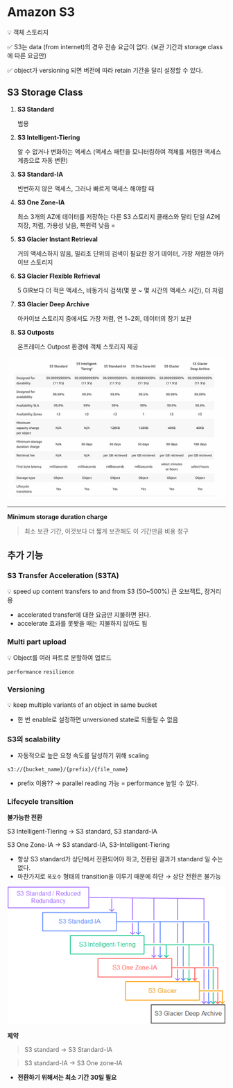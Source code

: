 # Amazon S3

<aside>
💡 객체 스토리지

</aside>

✅ S3는 data (from internet)의 경우 전송 요금이 없다. (보관 기간과 storage class에 따른 요금만)

✅ object가 versioning 되면 버전에 따라 retain 기간을 달리 설정할 수 있다. 

## S3 Storage Class

1. **S3 Standard**
    
    범용
    
2. **S3 Intelligent-Tiering**
    
    알 수 없거나 변화하는 액세스 (액세스 패턴을 모니터링하여 객체를 저렴한 액세스 계층으로 자동 변환)
    
3. **S3 Standard-IA**
    
    빈번하지 않은 액세스, 그러나 빠르게 액세스 해야할 때
    
4. **S3 One Zone-IA**
    
    최소 3개의 AZ에 데이터를 저장하는 다른 S3 스토리지 클래스와 달리 단일 AZ에 저장, 저렴, 가용성 낮음, 복원력 낮음 = 
    
5. **S3 Glacier Instant Retrieval**
    
    거의 액세스하지 않음, 밀리초 단위의 검색이 필요한 장기 데이터, 가장 저렴한 아카이브 스토리지
    
6. **S3 Glacier Flexible Refrieval**
    
    5 GIR보다 더 적은 액세스, 비동기식 검색(몇 분 ~ 몇 시간의 액세스 시간), 더 저렴
    
7. **S3 Glacier Deep Archive**
    
    아카이브 스토리지 중에서도 가장 저렴, 연 1~2회, 데이터의 장기 보관
    
8. **S3 Outposts**
    
    온프레미스 Outpost 환경에 객체 스토리지 제공
    

![Untitled](Amazon%20S3%203abdfdacf0a94ca3afa296ea2711c969/Untitled.png)

---

**Minimum storage duration charge**

> 최소 보관 기간, 이것보다 더 짧게 보관해도 이 기간만큼 비용 청구
> 

## 추가 기능

### S3 Transfer Acceleration (S3TA)

<aside>
💡 speed up content transfers to and from S3 (50~500%) 큰 오브젝트, 장거리용

</aside>

- accelerated transfer에 대한 요금만 지불하면 된다.
- accelerate 효과를 못봣을 때는 지불하지 않아도 됨

### Multi part upload

<aside>
💡 Object를 여러 파트로 분할하여 업로드

</aside>

`performance` `resilience`

### Versioning

<aside>
💡 keep multiple variants of an object in same bucket

</aside>

- 한 번 enable로 설정하면 unversioned state로 되돌릴 수 없음

### S3의 scalability

- 자동적으로 높은 요청 속도를 달성하기 위해 scaling

```
s3://{bucket_name}/{prefix}/{file_name}
```

- prefix 이용?? → parallel reading 가능 = performance 높일 수 있다.

### Lifecycle transition

**불가능한 전환**

S3 Intelligent-Tiering → S3 standard, S3 standard-IA

S3 One Zone-IA → S3 standard-IA, S3-Intelligent-Tiering

- 항상 S3 standard가 상단에서 전환되어야 하고, 전환된 결과가 standard 일 수는 없다.
- 마찬가지로 `폭포수` 형태의 transition을 이루기 때문에 하단 → 상단 전환은 불가능

![Untitled](Amazon%20S3%203abdfdacf0a94ca3afa296ea2711c969/Untitled%201.png)

**제약**

> S3 standard → S3 Standard-IA
> 

> S3 standard-IA → S3 One zone-IA
> 
- **전환하기 위해서는 최소 기간 30일 필요**